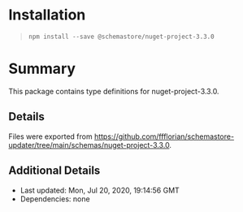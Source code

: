 # Installation
> `npm install --save @schemastore/nuget-project-3.3.0`

# Summary
This package contains type definitions for nuget-project-3.3.0.

## Details
Files were exported from https://github.com/ffflorian/schemastore-updater/tree/main/schemas/nuget-project-3.3.0.

## Additional Details
* Last updated: Mon, Jul 20, 2020, 19:14:56 GMT
* Dependencies: none
